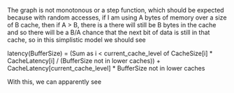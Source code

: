 

The graph is not monotonous or a step function, which should be expected because with random accesses, if I am using A bytes of memory over a size of B cache, then if A > B, there is a there will still be B bytes in the cache and so there will be  a B/A chance that the next bit of data is still in that cache, so in this simplistic model we should see

latency(BufferSize) = (Sum as i < current_cache_level of
                            CacheSize[i] * CacheLatency[i] / (BufferSize not in lower caches))
                       + CacheLatency[current_cache_level] * BufferSize not in lower caches

With this, we can apparently see
